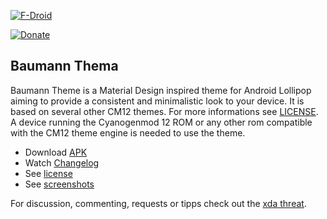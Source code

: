 [![F-Droid](https://f-droid.org/wiki/images/0/06/F-Droid-button_get-it-on.png)](https://f-droid.org/repository/browse/?fdfilter=baumann&fdid=de.baumann.thema)

[![Donate](https://www.paypalobjects.com/de_DE/DE/i/btn/btn_donateCC_LG.gif)](https://www.paypal.com/cgi-bin/webscr?cmd=_s-xclick&hosted_button_id=NP6TGYDYP9SHY)





## Baumann Thema

Baumann Theme is a Material Design inspired theme for Android Lollipop aiming to provide a consistent and minimalistic look to your device. It is based on several other CM12 themes. For more informations see [LICENSE](https://github.com/scoute-dich/Baumann_Theme/blob/master/LICENSE.md). A device running the Cyanogenmod 12 ROM or any other rom compatible with the CM12 theme engine is needed to use the theme.

- Download [APK](https://github.com/scoute-dich/Baumann_Theme/releases)
- Watch [Changelog](https://github.com/scoute-dich/Baumann_Theme/blob/master/CHANGELOG.md)
- See [license](https://github.com/scoute-dich/Baumann_Theme/blob/master/LICENSE.md)
- See [screenshots](https://github.com/scoute-dich/Baumann_Theme/blob/master/screenshots.md)

For discussion, commenting, requests or tipps check out the [xda threat](http://forum.xda-developers.com/android/themes/cm12-theme-source-t3164482).

